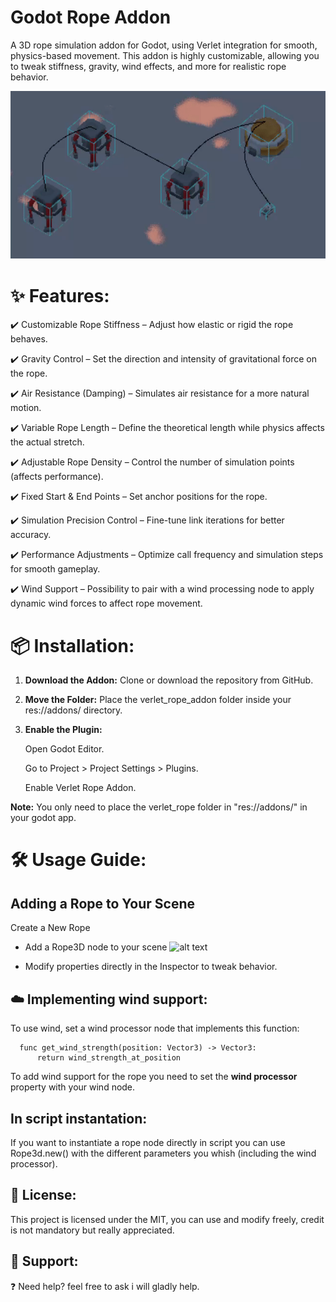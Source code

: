 # Godot Rope Addon

A 3D rope simulation addon for Godot, using Verlet integration for smooth, physics-based movement. This addon is highly customizable, allowing you to tweak stiffness, gravity, wind effects, and more for realistic rope behavior.


![](https://github.com/BobMervell/Verlet_rope_addon/blob/main/images/Rope_animation.gif)

# ✨ Features:

✔️ Customizable Rope Stiffness – Adjust how elastic or rigid the rope behaves.

✔️ Gravity Control – Set the direction and intensity of gravitational force on the rope.

✔️ Air Resistance (Damping) – Simulates air resistance for a more natural motion.

✔️ Variable Rope Length – Define the theoretical length while physics affects the actual stretch.

✔️ Adjustable Rope Density – Control the number of simulation points (affects performance).

✔️ Fixed Start & End Points – Set anchor positions for the rope.

✔️ Simulation Precision Control – Fine-tune link iterations for better accuracy.

✔️ Performance Adjustments – Optimize call frequency and simulation steps for smooth gameplay.

✔️ Wind Support – Possibility to pair with a wind processing node to apply dynamic wind forces to affect rope movement.

# 📦 Installation:

1. **Download the Addon:** Clone or download the repository from GitHub.
2. **Move the Folder:** Place the verlet_rope_addon folder inside your res://addons/ directory.
3. **Enable the Plugin:**

	Open Godot Editor.

	Go to Project > Project Settings > Plugins.

	Enable Verlet Rope Addon.

**Note:** You only need to place the verlet_rope folder in "res://addons/" in your godot app.

# 🛠️ Usage Guide:
## Adding a Rope to Your Scene
Create a New Rope

- Add a Rope3D node to your scene ![alt text](https://github.com/LucasROUZE/Verlet_rope_addon/blob/main/addons/verlet_rope/rope_icon.png)

- Modify properties directly in the Inspector to tweak behavior.

## ☁️ Implementing wind support:

To use wind, set a wind processor node that implements this function:

	  func get_wind_strength(position: Vector3) -> Vector3:
		  return wind_strength_at_position

To add wind support for the rope you need to set the **wind processor** property with your wind node.

## In script instantation:

If you want to instantiate a rope node directly in script you can use Rope3d.new() with the different parameters you whish (including the wind processor).

## 📝 License:

This project is licensed under the MIT, you can use and modify freely, credit is not mandatory but really appreciated. 

## 🌟 Support:

❓ Need help? feel free to ask i will gladly help.
